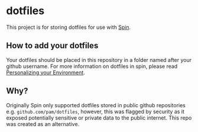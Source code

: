 # dotfiles
This project is for storing dotfiles for use with [Spin](https://development.shopify.io/engineering/keytech/spin). 

## How to add your dotfiles
Your dotfiles should be placed in this repository in a folder named after your github username. For more information on dotfiles in spin, please read [Personalizing your Environment](https://development.shopify.io/engineering/keytech/spin/isospin/tools#Personalizing_your_environment).

## Why?
Originally Spin only supported dotfiles stored in public github repositories e.g. `github.com/pam/dotfiles`, however, this was flagged by security as it exposed potentially sensitive or private data to the public internet. This repo was created as an alternative.
